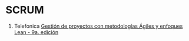 # SCRUM

1. Telefonica [Gestión de proyectos con metodologías Ágiles y enfoques Lean - 9a. edición](href="https://miriadax.net/web/gestion-de-proyectos-con-metodologias-agiles-y-enfoques-lean-9-edicion-/inicio)
